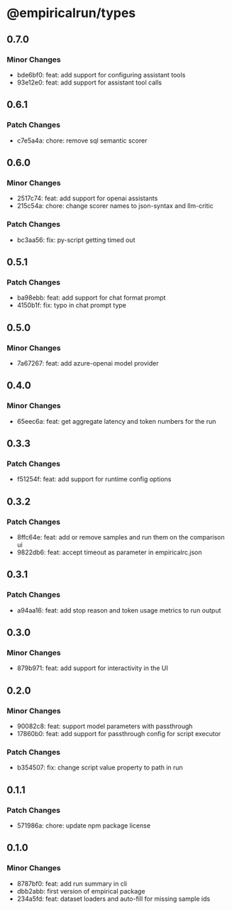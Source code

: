 # @empiricalrun/types

## 0.7.0

### Minor Changes

- bde6bf0: feat: add support for configuring assistant tools
- 93e12e0: feat: add support for assistant tool calls

## 0.6.1

### Patch Changes

- c7e5a4a: chore: remove sql semantic scorer

## 0.6.0

### Minor Changes

- 2517c74: feat: add support for openai assistants
- 215c54a: chore: change scorer names to json-syntax and llm-critic

### Patch Changes

- bc3aa56: fix: py-script getting timed out

## 0.5.1

### Patch Changes

- ba98ebb: feat: add support for chat format prompt
- 4150b1f: fix: typo in chat prompt type

## 0.5.0

### Minor Changes

- 7a67267: feat: add azure-openai model provider

## 0.4.0

### Minor Changes

- 65eec6a: feat: get aggregate latency and token numbers for the run

## 0.3.3

### Patch Changes

- f51254f: feat: add support for runtime config options

## 0.3.2

### Patch Changes

- 8ffc64e: feat: add or remove samples and run them on the comparison ui
- 9822db6: feat: accept timeout as parameter in empiricalrc.json

## 0.3.1

### Patch Changes

- a94aa16: feat: add stop reason and token usage metrics to run output

## 0.3.0

### Minor Changes

- 879b971: feat: add support for interactivity in the UI

## 0.2.0

### Minor Changes

- 90082c8: feat: support model parameters with passthrough
- 17860b0: feat: add support for passthrough config for script executor

### Patch Changes

- b354507: fix: change script value property to path in run

## 0.1.1

### Patch Changes

- 571986a: chore: update npm package license

## 0.1.0

### Minor Changes

- 8787bf0: feat: add run summary in cli
- dbb2abb: first version of empirical package
- 234a5fd: feat: dataset loaders and auto-fill for missing sample ids
